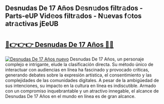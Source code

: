 ## Desnudas De 17 Años D𝚎sn𝚞dos filtr𝚊dos - Parts-eUP Vid𝚎os filtr𝚊dos - N𝚞evas f𝚘tos atr𝚊ctivas jEeUB

# <h2><a href="http://mb9c1n8.tromn.icu/?c=Desnudas+De+17+A%c3%b1os">🔗👉👉👉 Desnudas De 17 Años 🔗🔗</a></h2>

[![Desnudas De 17 Años nuevo](https://i.imgur.com/pEAQMta.gif)](http://mb9c1n8.tromn.icu/?c=Desnudas+De+17+A%c3%b1os)
Desnudas De 17 Años, un personaje complejo e intrigante, elude la clasificación directa. Su método único de interactuar con audiencias en línea ha fascinado y provocado críticas, generando debates sobre la expresión artística, el consentimiento y las complejidades de las comunidades digitales. A pesar de la ambigüedad de sus intenciones, su impacto en la cultura en línea es indiscutible. Armado con un compromiso inquebrantable y un atractivo innegable, el alcance de Desnudas De 17 Años en el mundo en línea es de gran alcance.
